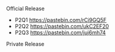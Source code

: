 Official Release
- P2Q1 https://pastebin.com/rCi9GQ5F
- P2Q2 https://pastebin.com/ukC2EF20
- P2Q3 https://pastebin.com/juj6mh74


Private Release
